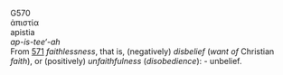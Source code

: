<body>
  <p>G570<br>  ἀπιστία  <br> apistia  <br><i>ap-is-tee‘-ah </i><br>From <a href="g0571.htm">571</a>  <i>faithlessness</i>, that is, (negatively) <i>disbelief</i> (<i>want</i> <i>of</i> Christian <i>faith</i>), or (positively) <i>unfaithfulness</i> (<i>disobedience</i>): - unbelief.<br></p>
 </body>